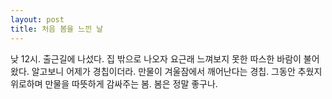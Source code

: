 ```yaml
---
layout: post
title: 처음 봄을 느낀 날
---
```


낮 12시. 출근길에 나섰다. 집 밖으로 나오자 요근래 느껴보지 못한 따스한 바람이 불어왔다. 알고보니 어제가 경칩이더라. 만물이 겨울잠에서 깨어난다는 경칩. 그동안 추웠지 위로하며 만물을 따뜻하게 감싸주는 봄. 봄은 정말 좋구나.